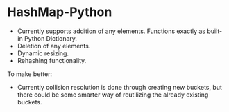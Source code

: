 # HashMap-Python
- Currently supports addition of any elements. Functions exactly as built-in Python Dictionary.
- Deletion of any elements.
- Dynamic resizing.
- Rehashing functionality.

To make better:
- Currently collision resolution is done through creating new buckets, but there could be some smarter way of reutilizing the already existing buckets.
